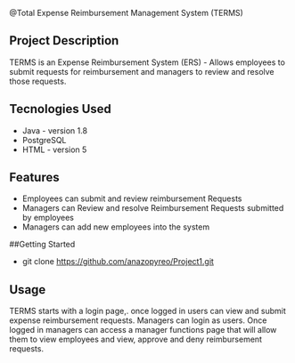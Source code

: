 @Total Expense Reimbursement Management System (TERMS)

## Project Description
TERMS is an Expense Reimbursement System (ERS) - Allows employees to submit requests for reimbursement and managers to review and resolve those requests.

## Tecnologies Used
- Java - version 1.8
- PostgreSQL
- HTML - version 5

## Features
- Employees can submit and review reimbursement Requests
- Managers can Review and resolve Reimbursement Requests submitted by employees
- Managers can add new employees into the system

##Getting Started
- git clone https://github.com/anazopyreo/Project1.git

## Usage
TERMS starts with a login page,. once logged in users can view and submit expense reimbursement requests. Managers can login as users. Once logged in managers can access a manager functions page that will allow them to view employees and view, approve and deny reimbursement requests.
